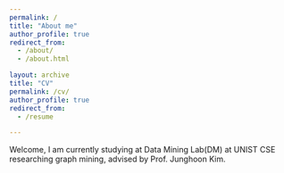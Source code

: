 ```yaml
---
permalink: /
title: "About me"
author_profile: true
redirect_from: 
  - /about/
  - /about.html

layout: archive
title: "CV"
permalink: /cv/
author_profile: true
redirect_from:
  - /resume

---
```



Welcome, I am currently studying at Data Mining Lab(DM) at UNIST CSE researching graph mining, advised by Prof. Junghoon Kim.



